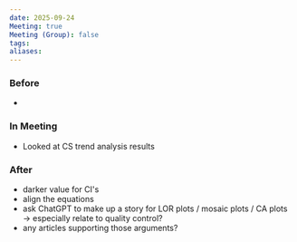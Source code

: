 ```yaml
---
date: 2025-09-24
Meeting: true
Meeting (Group): false
tags: 
aliases:
---
```


### Before
- 

### In Meeting
-  Looked at CS trend analysis results

### After
- darker value for CI's
- align the equations
- ask ChatGPT to make up a story for LOR plots / mosaic plots / CA plots → especially relate to quality control?
- any articles supporting those arguments?